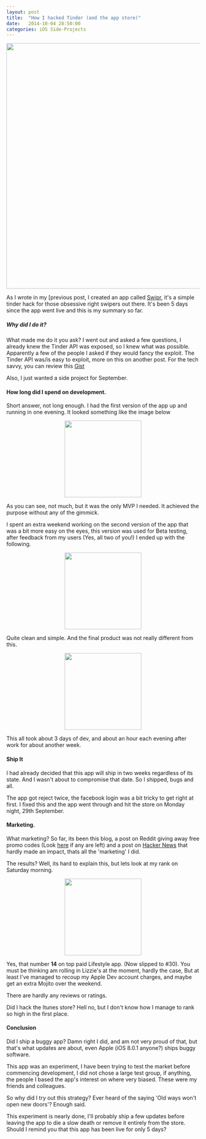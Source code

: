 ```yaml
---
layout: post
title:  "How I hacked Tinder (and the app store)"
date:   2014-10-04 28:50:00
categories: iOS Side-Projects
---
```


<div align="center"> <img width = "640" src= "https://dl.dropboxusercontent.com/u/49117984/swiprlogo-long.jpg"> </div>

As I wrote in my [previous post, I created an app called [Swipr](https://itunes.apple.com/gb/app/swipr-auto-liker-for-tinder/id919218867?mt=8), it's a simple tinder hack for those obsessive right swipers out there. It's been 5 days since the app  went live and this is my summary so far.

##### Why did I do it?
What made me do it you ask? I went out and asked a few questions, I already knew the Tinder API was exposed, so I knew what was possible. Apparently a few of the people I asked if they would fancy the exploit. The Tinder API was/is easy to exploit, more on this on another post. For the tech savvy, you can review this [Gist](https://gist.github.com/rtt/10403467)

Also, I just wanted a side project for September.

#### How long did I spend on development.

Short answer, not long enough. I had the first version of the app up and running in one evening. It looked something like the image below

<div align="center"> <img width = "200" src= "https://dl.dropboxusercontent.com/u/49117984/Tinder/IMG_4492.PNG"> </div>

As you can see, not much, but it was the only MVP I needed. It achieved the purpose without any of the gimmick.

I spent an extra weekend working on the second version of the app that was a bit more easy on the eyes, this version was used for Beta testing, after feedback from my users (Yes, all two of you!) I ended up with the following.

<div align="center"> <img width = "200" src= "https://dl.dropboxusercontent.com/u/49117984/Tinder/IMG_1262.png "> </div>

Quite clean and simple. And the final product was not really different from this.

<div align="center"> <img width = "200" src= "https://dl.dropboxusercontent.com/u/49117984/Tinder/home.png "> </div>

This all took about 3 days of dev, and about an hour each evening after work for about another week.

#### Ship It

I had already decided that this app will ship in two weeks regardless of its state. And I wasn't about to compromise that date. So I shipped, bugs and all.

The app got reject twice, the facebook login was a bit tricky to get right at first. I fixed this and the app went through and hit the store on Monday night, 29th September.

#### Marketing.

What marketing? So far, its been this blog, a post on Reddit giving away free promo codes (Look [here](http://www.reddit.com/r/Tinder/comments/2i0114/tinder_hack_50_promo_codes_for_an_app_that_will/) if any are left) and a post on [Hacker News](https://news.ycombinator.com/item?id=8385373) that hardly made an impact, thats all the 'marketing' I did.

The results? Well, its hard to explain this, but lets look at my rank on Saturday morning.

<div align="center"> <img width = "200" src= "https://dl.dropboxusercontent.com/u/49117984/Tinder/IMG_4489.PNG "> </div>

Yes, that number **14** on top paid Lifestyle app. (Now slipped to #30). You must be thinking am rolling in Lizzie's at the moment, hardly the case, But at least I've managed to recoup my Apple Dev account charges, and maybe get an extra Mojito over the weekend.

There are hardly any reviews or ratings.

Did I hack the Itunes store? Hell no, but I don't know how I manage to rank so high in the first place.

#### Conclusion

Did I ship a buggy app? Damn right I did, and am not very proud of that, but that's what updates are about, even Apple (iOS 8.0.1 anyone?) ships buggy software.

This app was an experiment, I have been trying to test the market before commencing development, I did not chose a large test group, if anything, the people I based the app's interest on where very biased. These were my friends and colleagues.

So why did I try out this strategy? Ever heard of the saying 'Old ways won't open new doors'? Enough said.

This experiment is nearly done, I'll probably ship a few updates before leaving the app to die a slow death or remove it entirely from the store. Should I remind you that this app has been live for only 5 days?


